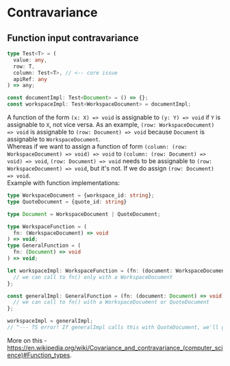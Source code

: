 # Contravariance

## Function input contravariance

```ts
type Test<T> = (
  value: any,
  row: T,
  column: Test<T>, // <-- core issue
  apiRef: any
) => any;

const documentImpl: Test<Document> = () => {};
const workspaceImpl: Test<WorkspaceDocument> = documentImpl;
```

A function of the form `(x: X) => void` is assignable to `(y: Y) => void` if `Y` is assignable to `X`, not vice versa.
As an example, `(row: WorkspaceDocument) => void` is assignable to `(row: Document) => void` because `Document` is assignable to `WorkspaceDocument`.  
Whereas if we want to assign a function of form `(column: (row: WorkspaceDocument) => void) => void` to `(column: (row: Document) => void) => void`, `(row: Document) => void` needs to be assignable to `(row: WorkspaceDocument) => void`, but it's not. If we do assign `(row: Document) => void`.  
Example with function implementations:

```ts
type WorkspaceDocument = {workspace_id: string};
type QuoteDocument = {quote_id: string}

type Document = WorkspaceDocument | QuoteDocument;

type WorkspaceFunction = (
  fn: (WorkspaceDocument) => void
) => void;
type GeneralFunction = (
  fn: (Document) => void
) => void;

let workspaceImpl: WorkspaceFunction = (fn: (document: WorkspaceDocument) => void) => {
  // we can call to fn() only with a WorkspaceDocument
};

const generalImpl: GeneralFunction = (fn: (document: Document) => void) => {
  // we can call to fn() with a WorkspaceDocument or QuoteDocument
};

workspaceImpl = generalImpl;
// ^--- TS error! If generalImpl calls this with QuoteDocument, we'll get runtime errors
```

More on this - https://en.wikipedia.org/wiki/Covariance_and_contravariance_(computer_science)#Function_types.
